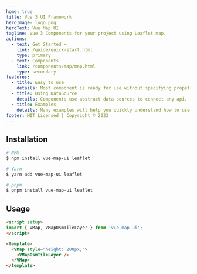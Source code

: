 ```yaml
---
home: true
title: Vue 3 UI Framework
heroImage: logo.png
heroText: Vue Map UI
tagline: Vue 3 Components for your project using Leaflet map.
actions:
  - text: Get Started →
    link: /guide/quick-start.html
    type: primary
  - text: Components
    link: /components/map/map.html
    type: secondary
features:
  - title: Easy to use
    details: Most component is ready for use without specifying propetries.
  - title: Using DataSource
    details: Сomponents use abstract data sources to connect any api.
  - title: Examples
    details: Many examples will help you quickly understand how to use components.
footer: MIT Licensed | Copyright © 2023
---
```


## Installation

```bash
# NPM
$ npm install vue-map-ui leaflet

# Yarn
$ yarn add vue-map-ui leaflet

# pnpm
$ pnpm install vue-map-ui leaflet
```

## Usage

```html
<script setup>
import { VMap, VMapOsmTileLayer } from 'vue-map-ui';
</script>

<template>
  <VMap style="height: 200px;">
    <VMapOsmTileLayer />
  </VMap>
</template>
```
